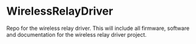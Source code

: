 # WirelessRelayDriver
Repo for the wireless relay driver. This will include all firmware, software and documentation for the wireless relay driver project.
